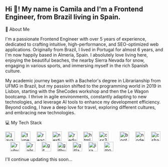 <h2 align="left">Hi 👋! My name is Camila and I'm a Frontend Engineer, from Brazil living in Spain.</h2>

🚀 About Me

I'm a passionate Frontend Engineer with over 5 years of experience, dedicated to crafting intuitive, high-performance, and SEO-optimized web applications. Originally from Brazil, I lived in Portugal for almost 6 years, and I'm now happily based in Almería, Spain. I absolutely love living here, enjoying the beautiful beaches, the nearby Sierra Nevada for snow, engaging in various sports, and immersing myself in the rich Spanish culture.

My academic journey began with a Bachelor's degree in Librarianship from UFMG in Brazil, but my passion shifted to the programming world in 2019 in Lisbon, starting with the SheCodes workshop and then the Le Wagon bootcamp. I thrive in agile environments, constantly adapting to new technologies, and leverage AI tools to enhance my development efficiency. Beyond coding, I have a deep love for travel, exploring different cultures, and embracing new technologies.

💻 My Tech Stack
<div align="left">
<img src="https://cdn.jsdelivr.net/gh/devicons/devicon/icons/javascript/javascript-original.svg" height="30" alt="javascript logo"  />
<img width="12" />
<img src="https://cdn.jsdelivr.net/gh/devicons/devicon/icons/typescript/typescript-original.svg" height="30" alt="typescript logo"  />
<img width="12" />
<img src="https://cdn.jsdelivr.net/gh/devicons/devicon/icons/react/react-original.svg" height="30" alt="react logo"  />
<img width="12" />
<img src="https://cdn.jsdelivr.net/gh/devicons/devicon/icons/nextjs/nextjs-original.svg" height="30" alt="nextjs logo" />
<img width="12" />
<img src="https://cdn.jsdelivr.net/gh/devicons/devicon/icons/redux/redux-original.svg" height="30" alt="redux logo" />
<img width="12" />
<img src="https://cdn.jsdelivr.net/gh/devicons/devicon/icons/html5/html5-original.svg" height="30" alt="html5 logo"  />
<img width="12" />
<img src="https://cdn.jsdelivr.net/gh/devicons/devicon/icons/css3/css3-original.svg" height="30" alt="css3 logo"  />
<img width="12" />
<img width="12" />
<img src="https://cdn.jsdelivr.net/gh/devicons/devicon/icons/bootstrap/bootstrap-original.svg" height="30" alt="bootstrap logo" />
<img width="12" />
<img src="https://cdn.jsdelivr.net/gh/devicons/devicon/icons/nodejs/nodejs-original.svg" height="30" alt="nodejs logo" />
<img width="12" />
<img src="https://cdn.jsdelivr.net/gh/devicons/devicon/icons/csharp/csharp-original.svg" height="30" alt="csharp logo"  />
<img width="12" />
<img src="https://cdn.jsdelivr.net/gh/devicons/devicon/icons/ruby/ruby-original.svg" height="30" alt="ruby logo" />
<img width="12" />
<img src="https://cdn.jsdelivr.net/gh/devicons/devicon/icons/rails/rails-original-wordmark.svg" height="30" alt="rails logo" />
<img width="12" />
<img src="https://cdn.jsdelivr.net/gh/devicons/devicon/icons/git/git-original.svg" height="30" alt="git logo" />
<img width="12" />
<img src="https://cdn.jsdelivr.net/gh/devicons/devicon/icons/github/github-original.svg" height="30" alt="github logo" />
<img width="12" />
<img src="https://cdn.jsdelivr.net/gh/devicons/devicon/icons/gitlab/gitlab-original.svg" height="30" alt="gitlab logo" />
<img width="12" />
<img src="https://cdn.jsdelivr.net/gh/devicons/devicon/icons/jira/jira-original.svg" height="30" alt="jira logo" />
<img width="12" />
<img src="https://cdn.jsdelivr.net/gh/devicons/devicon/icons/mongodb/mongodb-original.svg" height="30" alt="mongodb logo" />
</div>

I'll continue updating this soon...

